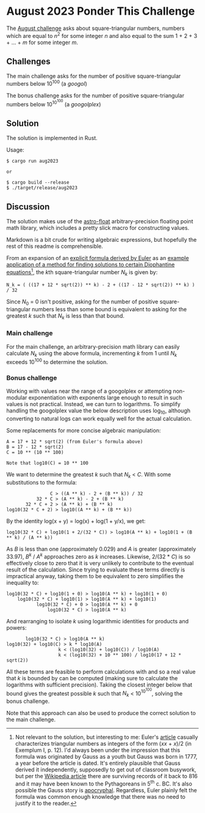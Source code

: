# August 2023 Ponder This Challenge
The [August challenge](https://research.ibm.com/haifa/ponderthis/challenges/August2023.html) asks about square-triangular numbers, numbers which are equal to *n*<sup>2</sup> for some integer *n* and also equal to the sum 1 + 2 + 3 + ... + *m* for some integer *m*.

## Challenges

The main challenge asks for the number of positive square-triangular numbers below 10<sup>100</sup> (a *googol*)

The bonus challenge asks for the number of positive square-triangular numbers below 10<sup>10<sup>100</sup></sup> (a *googolplex*)

## Solution

The solution is implemented in Rust.

Usage:
	
	$ cargo run aug2023
	
	or
	
	$ cargo build --release
	$ ./target/release/aug2023
	
		
## Discussion

The solution makes use of the [astro-float](https://github.com/stencillogic/astro-float/) arbitrary-precision floating point math library, which includes a pretty slick macro for constructing values.

Markdown is a bit crude for writing algebraic expressions, but hopefully the rest of this readme is comprehensible.

From an expansion of an [explicit formula derived by Euler](https://en.wikipedia.org/wiki/Square_triangular_number#Explicit_formulas) as an [example application of a method for finding solutions to certain Diophantine equations](https://scholarlycommons.pacific.edu/euler-works/739/)[^1], the *k*th square-triangular number *N<sub>k</sub>* is given by:

	N_k = ( ((17 + 12 * sqrt(2)) ** k) - 2 + ((17 - 12 * sqrt(2)) ** k) ) / 32
    
Since *N*<sub>0</sub> = 0 isn't positive, asking for the number of positive square-triangular numbers less than some bound is equivalent to asking for the greatest *k* such that *N<sub>k</sub>* is less than that bound.

### Main challenge

For the main challenge, an arbitrary-precision math library can easily calculate *N<sub>k</sub>* using the above formula, incrementing *k* from 1 until *N<sub>k</sub>* exceeds 10<sup>100</sup> to determine the solution.

### Bonus challenge

Working with values near the range of a googolplex or attempting non-modular exponentiation with exponents large enough to result in such values is not practical. Instead, we can turn to logarithms. To simplify handling the googolplex value the below description uses log<sub>10</sub>, although converting to natural logs can work equally well for the actual calculation.

Some replacements for more concise algebraic manipulation:

  	A = 17 + 12 * sqrt(2) (from Euler's formula above)
  	B = 17 - 12 * sqrt(2)
    C = 10 ** (10 ** 100)

	Note that log10(C) = 10 ** 100

We want to determine the greatest *k* such that *N<sub>k</sub>* < *C*. With some substitutions to the formula:

	                C > ((A ** k) - 2 + (B ** k)) / 32
	           32 * C > (A ** k) - 2 + (B ** k)
           32 * C + 2 > (A ** k) + (B ** k)
  	log10(32 * C + 2) > log10((A ** k) + (B ** k))
    
By the identity log(x + y) = log(x) + log(1 + y/x), we get:

	log10(32 * C) + log10(1 + 2/(32 * C)) > log10(A ** k) + log10(1 + (B ** k) / (A ** k))

As *B* is less than one (approximately 0.029) and *A* is greater (approximately 33.97), *B<sup>k</sup>* / *A<sup>k</sup>* approaches zero as *k* increases. Likewise, 2/(32 * *C*) is so effectively close to zero that it is very unlikely to contribute to the eventual result of the calculation. Since trying to evaluate these terms directly is impractical anyway, taking them to be equivalent to zero simplifies the inequality to:

	log10(32 * C) + log10(1 + 0) > log10(A ** k) + log10(1 + 0)
	    log10(32 * C) + log10(1) > log10(A ** k) + log10(1)
	           log10(32 * C) + 0 > log10(A ** k) + 0
	               log10(32 * C) > log10(A ** k)
    
And rearranging to isolate *k* using logarithmic identities for products and powers:

	       log10(32 * C) > log10(A ** k)
	log10(32) + log10(C) > k * log10(A)
                       k < (log10(32) + log10(C)) / log10(A)
	                   k < (log10(32) + 10 ** 100) / log10(17 + 12 * sqrt(2))
    
All these terms are feasible to perform calculations with and so a real value that *k* is bounded by can be computed (making sure to calculate the logarithms with sufficient precision). Taking the closest integer below that bound gives the greatest possible *k* such that *N<sub>k</sub>* < 10<sup>10<sup>100</sup></sup>, solving the bonus challenge. 

Note that this approach can also be used to produce the correct solution to the main challenge.

[^1]: Not relevant to the solution, but interesting to me: Euler's [article](https://scholarlycommons.pacific.edu/cgi/viewcontent.cgi?article=1738&context=euler-works) casually characterizes triangular numbers as integers of the form (*xx* + *x*)/2 (in Exemplum I, p. 12). I'd always been under the impression that this formula was originated by Gauss as a youth but Gauss was born in 1777, a year before the article is dated. It's entirely plausible that Gauss derived it independently, supposedly to get out of classroom busywork, but per the [Wikipedia article](https://en.wikipedia.org/wiki/Triangular_number) there are surviving records of it back to 816 and it may have been known to the Pythagoreans in 5<sup>th</sup> c. BC. It's also possible the Gauss story is [apocryphal](https://web.archive.org/web/20150219200405/http://www.americanscientist.org/issues/pub/gausss-day-of-reckoning/99999). Regardless, Euler plainly felt the formula was common enough knowledge that there was no need to justify it to the reader.